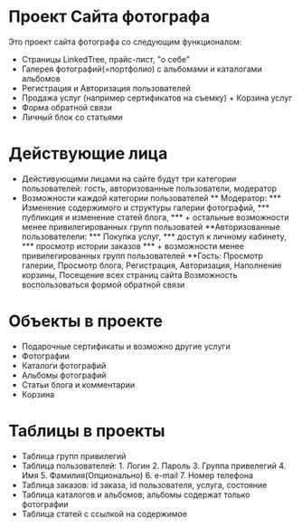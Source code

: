 # Проект Сайта фотографа
Это проект сайта фотографа со следующим функционалом:
* Страницы LinkedTree, прайс-лист, "о себе"
* Галерея фотографий(=портфолио) с альбомами и каталогами альбомов
* Регистрация и Авторизация пользователей
* Продажа услуг (например сертификатов на съемку) + Корзина услуг
* Форма обратной связи
* Личный блок со статьями

# Действующие лица
* Дейстивующими лицами на сайте будут три категории пользователей: гость, авторизованные пользователи, модератор
* Возможности каждой категории пользователей 
  ** Модератор: 
            *** Изменение содержимого и структуры галерии фотографий,
            *** публикция и изменение статей блога,
            *** + остальные возможности менее привилегированных групп пользоватей
  **Авторизованные пользователели:
            *** Покупка услуг, 
            *** доступ к личному кабинету,
            *** просмотр истории заказов
            *** + возможности менее привилегированных групп пользователей
  **Гость:
            Просмотр галерии,
            Просмотр блога,
            Регистрация,
            Авторизация,
            Наполнение корзины,
            Посещение всех страниц сайта
            Возможность воспользоваться формой обратной связи
  
# Объекты в проекте
* Подарочные сертификаты и возможно другие услуги
* Фотографии
* Каталоги фотографий
* Альбомы фотографий
* Статьи блога и комментарии
* Корзина 

# Таблицы в проекты
* Таблица групп привилегий 
* Таблица пользователей:
        1. Логин
        2. Пароль
        3. Группа привелегий
        4. Имя
        5. Фамилия(Опционально)
        6. e-mail
        7. Номер телефона
* Таблица заказов: id заказа, id пользователя, услуга, состояние
* Таблица каталогов и альбомов, альбомы содержат только фотографии 
* Таблица статей с ссылкой на содержимое